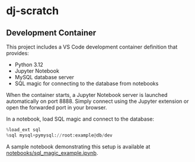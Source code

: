 # dj-scratch

## Development Container

This project includes a VS Code development container definition that provides:

- Python 3.12
- Jupyter Notebook
- MySQL database server
- SQL magic for connecting to the database from notebooks

When the container starts, a Jupyter Notebook server is launched automatically on port 8888. Simply connect using the Jupyter extension or open the forwarded port in your browser.

In a notebook, load SQL magic and connect to the database:

```python
%load_ext sql
%sql mysql+pymysql://root:example@db/dev
```

A sample notebook demonstrating this setup is available at [notebooks/sql_magic_example.ipynb](notebooks/sql_magic_example.ipynb).
